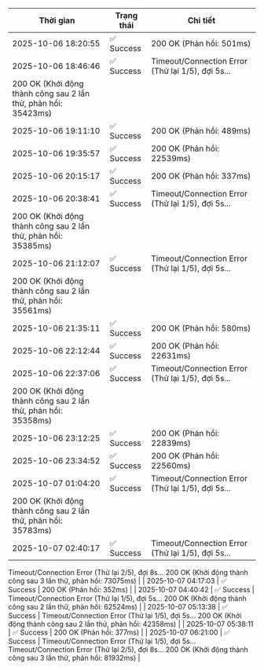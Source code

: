 | Thời gian | Trạng thái | Chi tiết |
|---|---|---|
| 2025-10-06 18:20:55 | ✅ Success | 200 OK (Phản hồi: 501ms) |
| 2025-10-06 18:46:46 | ✅ Success | Timeout/Connection Error (Thử lại 1/5), đợi 5s...
200 OK (Khởi động thành công sau 2 lần thử, phản hồi: 35423ms) |
| 2025-10-06 19:11:10 | ✅ Success | 200 OK (Phản hồi: 489ms) |
| 2025-10-06 19:35:57 | ✅ Success | 200 OK (Phản hồi: 22539ms) |
| 2025-10-06 20:15:17 | ✅ Success | 200 OK (Phản hồi: 337ms) |
| 2025-10-06 20:38:41 | ✅ Success | Timeout/Connection Error (Thử lại 1/5), đợi 5s...
200 OK (Khởi động thành công sau 2 lần thử, phản hồi: 35385ms) |
| 2025-10-06 21:12:07 | ✅ Success | Timeout/Connection Error (Thử lại 1/5), đợi 5s...
200 OK (Khởi động thành công sau 2 lần thử, phản hồi: 35561ms) |
| 2025-10-06 21:35:11 | ✅ Success | 200 OK (Phản hồi: 580ms) |
| 2025-10-06 22:12:44 | ✅ Success | 200 OK (Phản hồi: 22631ms) |
| 2025-10-06 22:37:06 | ✅ Success | Timeout/Connection Error (Thử lại 1/5), đợi 5s...
200 OK (Khởi động thành công sau 2 lần thử, phản hồi: 35358ms) |
| 2025-10-06 23:12:25 | ✅ Success | 200 OK (Phản hồi: 22839ms) |
| 2025-10-06 23:34:52 | ✅ Success | 200 OK (Phản hồi: 22560ms) |
| 2025-10-07 01:04:20 | ✅ Success | Timeout/Connection Error (Thử lại 1/5), đợi 5s...
200 OK (Khởi động thành công sau 2 lần thử, phản hồi: 35783ms) |
| 2025-10-07 02:40:17 | ✅ Success | Timeout/Connection Error (Thử lại 1/5), đợi 5s...
Timeout/Connection Error (Thử lại 2/5), đợi 8s...
200 OK (Khởi động thành công sau 3 lần thử, phản hồi: 73075ms) |
| 2025-10-07 04:17:03 | ✅ Success | 200 OK (Phản hồi: 352ms) |
| 2025-10-07 04:40:42 | ✅ Success | Timeout/Connection Error (Thử lại 1/5), đợi 5s...
200 OK (Khởi động thành công sau 2 lần thử, phản hồi: 62524ms) |
| 2025-10-07 05:13:38 | ✅ Success | Timeout/Connection Error (Thử lại 1/5), đợi 5s...
200 OK (Khởi động thành công sau 2 lần thử, phản hồi: 42358ms) |
| 2025-10-07 05:38:11 | ✅ Success | 200 OK (Phản hồi: 377ms) |
| 2025-10-07 06:21:00 | ✅ Success | Timeout/Connection Error (Thử lại 1/5), đợi 5s...
Timeout/Connection Error (Thử lại 2/5), đợi 8s...
200 OK (Khởi động thành công sau 3 lần thử, phản hồi: 81932ms) |
